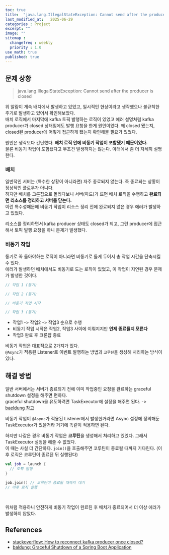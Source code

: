 ```yaml
---
toc: true
title:  "java.lang.IllegalStateException: Cannot send after the producer is closed"
last_modified_at:   2025-06-29
categories : Project
excerpt: ""
image: ""
sitemap :
  changefreq : weekly
  priority : 1.0
use_math: true
published: true
---
```


## 문제 상황
> java.lang.IllegalStateException: Cannot send after the producer is closed

위 알람이 계속 배치에서 발생하고 있었고, 일시적인 현상이라고 생각했으나 불규칙한 주기로 발생하고 있어서 확인해보았다.<br>
배치 로직에서 마지막에 kafka 토픽 발행하는 로직이 있었고 에러 설명처럼 kafka producer가 closed 상태임에도 발행 요청을 
한게 원인이었다. 왜 closed 됐는지, closed된 producer에 어떻게 접근하게 됐는지 확인해볼 필요가 있었다.

원인은 생각보다 간단했다. **배치 로직 안에 비동기 작업이 포함됐기 때문이었다.**<br>
물론 비동기 작업이 포함됐다고 무조건 발생하지는 않는다. 아래에서 좀 더 자세히 설명한다.<br>

### 배치
일반적인 서버는 (특수한 상황이 아니라면) 자주 종료되지 않는다. 즉 종료되는 상황이 정상적인 플로우가 아니다.<br>
하지만 배치를 크론잡으로 돌리다보니 서버(파드)가 뜨면 배치 로직을 수행하고 **완료되면 리소스를 정리하고 서버를 닫는다.**<br>
이런 특수성때문에 비동기 작업이 리소스 정리 전에 완료되지 않은 경우 에러가 발생하고 있었다.<br>

리소스를 정리하면서 kafka producer 상태도 closed가 되고, 그런 producer에 접근해서 토픽 발행 요청을 하니 문제가 발생했다.<br>

### 비동기 작업
동기로 꼭 돌아야하는 로직이 아니라면 비동기로 돌게 두어서 총 작업 시간을 단축시킬 수 있다.<br>
에러가 발생하던 배치에서도 비동기로 도는 로직이 있었고, 이 작업이 지연된 경우 문제가 발생한 것이다.<br>

```kotlin
// 작업 1 (동기)

// 작업 2 (동기)

// 비동기 작업 시작

// 작업 3 (동기)
```
- 작업1 -> 작업2 -> 작업3 순으로 수행
- 비동기 작업 시작은 작업2, 작업3 사이에 이뤄지지만 **언제 종료될지 모른다**
- 작업3 완료 후 크론잡 종료

비동기 작업은 대표적으로 2가지가 있다.<br>
`@Async`가 적용된 Listener로 이벤트 발행하는 방법과 `코루틴`을 생성해 처리하는 방식이 있다.<br>

## 해결 방법
일반 서버에서는 서버가 종료되기 전에 이미 작업중인 요청을 완료하는 graceful shutdown 설정을 해주면 편하다.<br>
graceful shutdown을 유도하려면 TaskExecutor에 설정을 해주면 된다. -> [baeldung 참고](https://www.baeldung.com/spring-boot-graceful-shutdown#wait-for-tasks)<br>

비동기 작업이 `@Async`가 적용된 Listener에서 발생한거라면 Async 설정에 정의해둔 TaskExecutor가 있을거라 거기에 똑같이 
적용하면 된다.<br>

하지만 나같은 경우 비동기 작업은 **코루틴**을 생성해서 처리하고 있었다. 그래서 TaskExecutor 설정을 해줄 수 없었다.<br>
이 때는 사실 더 간단하다. `join()`을 호출해주면 코루틴이 종료될 때까지 기다린다. (이후 로직은 코루틴이 종료된 뒤 실행된다)<br>
```kotlin
val job = launch {
  // 토픽 발행
}

job.join() // 코루틴이 종료될 때까지 대기
// 이후 로직 실행
```
<br>

위처럼 적용하니 안전하게 비동기 작업이 완료된 후 배치가 종료되어서 더 이상 에러가 발생하지 않았다.<br>

## References
- [stackoverflow: How to reconnect kafka producer once closed?](https://stackoverflow.com/questions/39917046/how-to-reconnect-kafka-producer-once-closed)
- [baldung: Graceful Shutdown of a Spring Boot Application](https://www.baeldung.com/spring-boot-graceful-shutdown#wait-for-tasks)